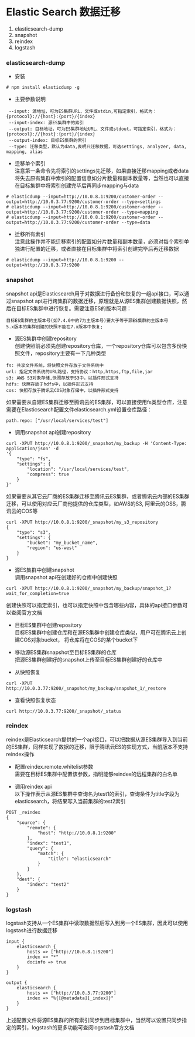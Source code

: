 # Elastic Search 数据迁移
1. elasticsearch-dump
2. snapshot
3. reindex
4. logstash

### elasticsearch-dump
+ 安装
```
# npm install elasticdump -g
```

+ 主要参数说明
```
 --input: 源地址，可为ES集群URL、文件或stdin,可指定索引，格式为：{protocol}://{host}:{port}/{index}
 --input-index: 源ES集群中的索引
 --output: 目标地址，可为ES集群地址URL、文件或stdout，可指定索引，格式为：{protocol}://{host}:{port}/{index}
 --output-index: 目标ES集群的索引
 --type: 迁移类型，默认为data,表明只迁移数据，可选settings, analyzer, data, mapping, alias
```

+ 迁移单个索引  
注意第一条命令先将索引的settings先迁移，如果直接迁移mapping或者data将失去原有集群中索引的配置信息如分片数量和副本数量等，当然也可以直接在目标集群中将索引创建完毕后再同步mapping与data
```
# elasticdump --input=http://10.0.8.1:9200/customer-order --output=http://10.0.3.77:9200/customer-order --type=settings
# elasticdump --input=http://10.0.8.1:9200/customer-order --output=http://10.0.3.77:9200/customer-order --type=mapping
# elasticdump --input=http://10.0.8.1:9200/customer-order --output=http://10.0.3.77:9200/customer-order --type=data
```

+ 迁移所有索引   
注意此操作并不能迁移索引的配置如分片数量和副本数量，必须对每个索引单独进行配置的迁移，或者直接在目标集群中将索引创建完毕后再迁移数据
```
# elasticdump --input=http://10.0.8.1:9200 --output=http://10.0.3.77:9200
```
### snapshot
snapshot api是Elasticsearch用于对数据进行备份和恢复的一组api接口，可以通过snapshot api进行跨集群的数据迁移，原理就是从源ES集群创建数据快照，然后在目标ES集群中进行恢复。需要注意ES的版本问题：
```
目标ES集群的主版本号(如7.4.0中的7为主版本号)要大于等于源ES集群的主版本号
5.x版本的集群创建的快照不能在7.x版本中恢复;
```

+ 源ES集群中创建repository   
创建快照前必须先创建repository仓库，一个repository仓库可以包含多份快照文件，repository主要有一下几种类型
```
fs: 共享文件系统，将快照文件存放于文件系统中
url: 指定文件系统的URL路径，支持协议：http,https,ftp,file,jar
s3: AWS S3对象存储,快照存放于S3中，以插件形式支持
hdfs: 快照存放于hdfs中，以插件形式支持
cos: 快照存放于腾讯云COS对象存储中，以插件形式支持
```
如果需要从自建ES集群迁移至腾讯云的ES集群，可以直接使用fs类型仓库，注意需要在Elasticsearch配置文件elasticsearch.yml设置仓库路径：
```
path.repo: ["/usr/local/services/test"]
```

+ 调用snapshot api创建repository
```
curl -XPUT http://10.0.8.1:9200/_snapshot/my_backup -H 'Content-Type: application/json' -d
'{
    "type": "fs",
    "settings": {
        "location": "/usr/local/services/test",
        "compress": true
    }
}'
```
如果需要从其它云厂商的ES集群迁移至腾讯云ES集群，或者腾讯云内部的ES集群迁移，可以使用对应云厂商他提供的仓库类型，如AWS的S3, 阿里云的OSS，腾讯云的COS等
```
curl -XPUT http://10.0.8.1:9200/_snapshot/my_s3_repository
{
    "type": "s3",
    "settings": {
        "bucket": "my_bucket_name",
        "region": "us-west"
    }
}
```

+ 源ES集群中创建snapshot  
调用snapshot api在创建好的仓库中创建快照
```
curl -XPUT http://10.0.8.1:9200/_snapshot/my_backup/snapshot_1?wait_for_completion=true
```
创建快照可以指定索引，也可以指定快照中包含哪些内容，具体的api接口参数可以查阅官方文档

+ 目标ES集群中创建repository  
目标ES集群中创建仓库和在源ES集群中创建仓库类似，用户可在腾讯云上创建COS对象bucket， 将仓库将在COS的某个bucket下

+ 移动源ES集群snapshot至目标ES集群的仓库  
把源ES集群创建好的snapshot上传至目标ES集群创建好的仓库中

+ 从快照恢复
```
curl -XPUT http://10.0.3.77:9200/_snapshot/my_backup/snapshot_1/_restore
```

+ 查看快照恢复状态
```
curl http://10.0.3.77:9200/_snapshot/_status
```

### reindex
reindex是Elasticsearch提供的一个api接口，可以把数据从源ES集群导入到当前的ES集群，同样实现了数据的迁移，限于腾讯云ES的实现方式，当前版本不支持reindex操作

+ 配置reindex.remote.whitelist参数  
需要在目标ES集群中配置该参数，指明能够reindex的远程集群的白名单

+ 调用reindex api  
以下操作表示从源ES集群中查询名为test1的索引，查询条件为title字段为elasticsearch，将结果写入当前集群的test2索引
```
POST _reindex
{
    "source": {
        "remote": {
            "host": "http://10.0.8.1:9200"
        },
        "index": "test1",
        "query": {
            "match": {
                "title": "elasticsearch"
            }
        }
    },
    "dest": {
        "index": "test2"
    }
}
```

### logstash
logstash支持从一个ES集群中读取数据然后写入到另一个ES集群，因此可以使用logstash进行数据迁移
```
input {
    elasticsearch {
        hosts => ["http://10.0.8.1:9200"]
        index => "*"
        docinfo => true
    }
}

output {
    elasticsearch {
        hosts => ["http://10.0.3.77:9200"]
        index => "%{[@metadata][_index]}"
    }
}
```
上述配置文件将源ES集群的所有索引同步到目标集群中，当然可以设置只同步指定的索引，logstash的更多功能可查阅logstash官方文档